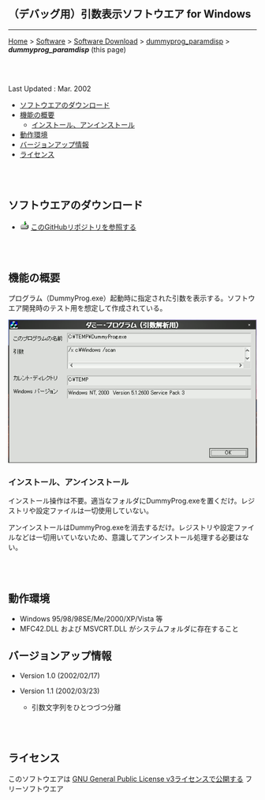 ## （デバッグ用）引数表示ソフトウエア for Windows<!-- omit in toc -->

---
[Home](https://oasis3855.github.io/webpage/) > [Software](https://oasis3855.github.io/webpage/software/index.html) > [Software Download](https://oasis3855.github.io/webpage/software/software-download.html) > [dummyprog_paramdisp](../dummyprog_paramdisp/README.md) > ***dummyprog_paramdisp*** (this page)

<br />
<br />

Last Updated : Mar. 2002

- [ソフトウエアのダウンロード](#ソフトウエアのダウンロード)
- [機能の概要](#機能の概要)
  - [インストール、アンインストール](#インストールアンインストール)
- [動作環境](#動作環境)
- [バージョンアップ情報](#バージョンアップ情報)
- [ライセンス](#ライセンス)


<br />
<br />

## ソフトウエアのダウンロード

- ![download icon](../readme_pics/soft-ico-download-darkmode.gif)   [このGitHubリポジトリを参照する](../dummyprog_paramdisp/download) 

<br />
<br />

## 機能の概要

プログラム（DummyProg.exe）起動時に指定された引数を表示する。ソフトウエア開発時のテスト用を想定して作成されている。 

![メインダイアログ](readme_pics/soft-dummyprog-dlg.png)

### インストール、アンインストール

インストール操作は不要。適当なフォルダにDummyProg.exeを置くだけ。レジストリや設定ファイルは一切使用していない。 

アンインストールはDummyProg.exeを消去するだけ。レジストリや設定ファイルなどは一切用いていないため、意識してアンインストール処理する必要はない。 

<br />
<br />

## 動作環境

- Windows 95/98/98SE/Me/2000/XP/Vista 等
- MFC42.DLL および MSVCRT.DLL がシステムフォルダに存在すること

## バージョンアップ情報

- Version 1.0 (2002/02/17)

- Version 1.1 (2002/03/23)
  - 引数文字列をひとつづつ分離

<br />
<br />

## ライセンス

このソフトウエアは [GNU General Public License v3ライセンスで公開する](https://gpl.mhatta.org/gpl.ja.html) フリーソフトウエア


